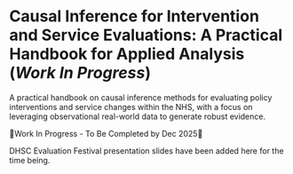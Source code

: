 # Causal Inference for Intervention and Service Evaluations: A Practical Handbook for Applied Analysis (*Work In Progress*)
A practical handbook on causal inference methods for evaluating policy interventions and service changes within the NHS, with a focus on leveraging observational real-world data to generate robust evidence.

🚨Work In Progress - To Be Completed by Dec 2025🚨

DHSC Evaluation Festival presentation slides have been added here for the time being.
